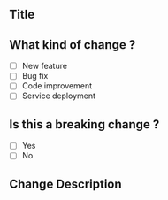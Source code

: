 ## Title

<!-- Please specify your **Pull Request** title -->

## What kind of change ?

<!-- E.g. Is this a new feature, a bug-fix, code improvement, etc. ? -->
<!-- Mark the [x] for the option that is relevant -->

- [ ] New feature
- [ ] Bug fix
- [ ] Code improvement
- [ ] Service deployment

## Is this a breaking change ?

<!-- breaking change would cause existing functionality to not work as expected -->
<!-- Mark the [x] for the option that is relevant -->

- [ ] Yes
- [ ] No

## Change Description

<!-- Please provide the detail that you have change or conflict in order. -->
<!--
1. Description A
2. Description B
3. Description C
-->
